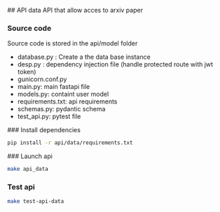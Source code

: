 ## API data
API that allow acces to arxiv paper

### Source code
Source code is stored in the api/model folder
- database.py : Create a the data base instance
- desp.py : dependency injection file (handle protected route with jwt token)
- gunicorn.conf.py
- main.py: main fastapi file
- models.py: containt user model
- requirements.txt: api requirements
- schemas.py: pydantic schema
- test_api.py: pytest file

### Install dependencies
```sh
pip install -r api/data/requirements.txt
```

### Launch api
```sh
make api_data
```

### Test api
```sh
make test-api-data
```